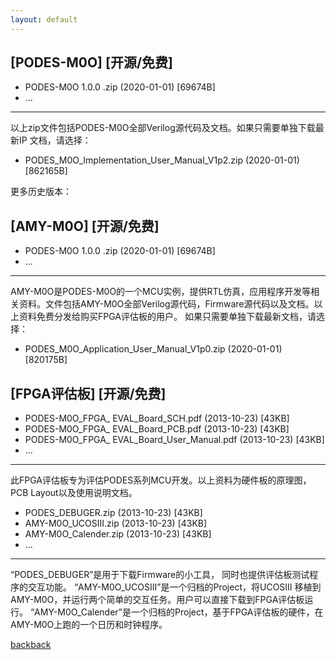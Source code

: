 ```yaml
---
layout: default
---
```


## [PODES-M0O] [开源/免费]

*   PODES-M0O 1.0.0 .zip   (2020-01-01) [69674B]
*   ...

* * *

以上zip文件包括PODES-M0O全部Verilog源代码及文档。如果只需要单独下载最新IP 文档，请选择：
*   PODES_M0O_Implementation_User_Manual_V1p2.zip  (2020-01-01) [862165B]

更多历史版本：


## [AMY-M0O] [开源/免费]

*   PODES-M0O 1.0.0 .zip   (2020-01-01) [69674B]
*   ...

***
AMY-M0O是PODES-M0O的一个MCU实例，提供RTL仿真，应用程序开发等相关资料。文件包括AMY-M0O全部Verilog源代码，Firmware源代码以及文档。以上资料免费分发给购买FPGA评估板的用户。
如果只需要单独下载最新文档，请选择：
*   PODES_M0O_Application_User_Manual_V1p0.zip  (2020-01-01) [820175B]  


## [FPGA评估板] [开源/免费]

*   PODES-M0O_FPGA_ EVAL_Board_SCH.pdf    (2013-10-23) [43KB] 
*   PODES-M0O_FPGA_ EVAL_Board_PCB.pdf    (2013-10-23) [43KB] 
*   PODES-M0O_FPGA_ EVAL_Board_User_Manual.pdf    (2013-10-23) [43KB]
*   …
***
此FPGA评估板专为评估PODES系列MCU开发。以上资料为硬件板的原理图，PCB Layout以及使用说明文档。
*   PODES_DEBUGER.zip    (2013-10-23) [43KB] 
*   AMY-M0O_UCOSIII.zip    (2013-10-23) [43KB] 
*   AMY-M0O_Calender.zip    (2013-10-23) [43KB]
*   …
***
“PODES_DEBUGER”是用于下载Firmware的小工具， 同时也提供评估板测试程序的交互功能。
“AMY-M0O_UCOSIII”是一个归档的Project，将UCOSIII 移植到AMY-M0O，并运行两个简单的交互任务。用户可以直接下载到FPGA评估板运行。
“AMY-M0O_Calender”是一个归档的Project，基于FPGA评估板的硬件，在AMY-M0O上跑的一个日历和时钟程序。


[back](../)[back](https://sunyata000.github.io/index.html)
